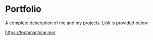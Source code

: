 # Portfolio
A complete description of me and my projects. Link is provided below

https://techmachine.me/
